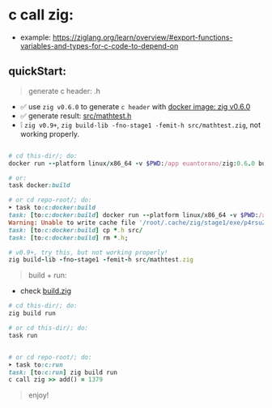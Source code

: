 # c call zig:

- example: https://ziglang.org/learn/overview/#export-functions-variables-and-types-for-c-code-to-depend-on

## quickStart:

> generate c header: .h

- ✅ use `zig v0.6.0` to generate `c header` with [docker image: zig v0.6.0](https://hub.docker.com/r/euantorano/zig)
- ✅ generate result: [src/mathtest.h](src/mathtest.h)
- ❕ `zig v0.9+`, `zig build-lib -fno-stage1 -femit-h src/mathtest.zig`, not working properly.

```ruby

# cd this-dir/; do:
docker run --platform linux/x86_64 -v $PWD:/app euantorano/zig:0.6.0 build-lib src/mathtest.zig -femit-h

# or:
task docker:build

# or cd repo-root/; do:
➤ task to:c:docker:build
task: [to:c:docker:build] docker run --platform linux/x86_64 -v $PWD:/app euantorano/zig:0.6.0 build-lib src/mathtest.zig -femit-h
Warning: Unable to write cache file '/root/.cache/zig/stage1/exe/p4rsuZZL85fcyluOF06tMxUXMA_oSkmX2uOSW6AO5sheEcde9uIqY5KNylHLQNZ8.txt': unexpected seek failure
task: [to:c:docker:build] cp *.h src/
task: [to:c:docker:build] rm *.h;

# v0.9+, try this, but not working properly!
zig build-lib -fno-stage1 -femit-h src/mathtest.zig

```

> build + run:

- check [build.zig](build.zig)

```ruby
# cd this-dir/; do:
zig build run

# or cd this-dir/; do:
task run


# or cd repo-root/; do:
➤ task to:c:run
task: [to:c:run] zig build run
c call zig >> add() = 1379


```

> enjoy!
